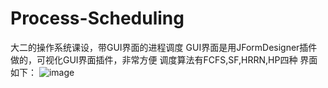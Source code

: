 # Process-Scheduling
大二的操作系统课设，带GUI界面的进程调度
GUI界面是用JFormDesigner插件做的，可视化GUI界面插件，非常方便
调度算法有FCFS,SF,HRRN,HP四种
界面如下：
![image](https://user-images.githubusercontent.com/99076635/205472081-a1157c27-4057-40f2-85c4-9efdaa1a810a.png)

